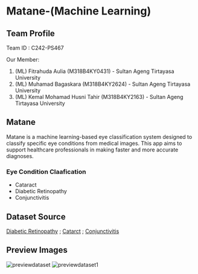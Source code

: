 # Matane-(Machine Learning)

## Team Profile

Team ID : C242-PS467

Our Member:
1. (ML) Fitrahuda Aulia (M318B4KY0431) - Sultan Ageng Tirtayasa University
2. (ML) Muhamad Bagaskara (M318B4KY2624) - Sultan Ageng Tirtayasa University
3. (ML) Kemal Mohamad Husni Tahir (M318B4KY2163) - Sultan Ageng Tirtayasa University

## Matane
Matane is a machine learning-based eye classification system designed to classify specific eye conditions from medical images. 
This app aims to support healthcare professionals in making faster and more accurate diagnoses.
### Eye Condition Claafication
   - Cataract
   - Diabetic Retinopathy
   - Conjunctivitis

## Dataset Source
[Diabetic Retinopathy](https://www.kaggle.com/datasets/aaryapatel98/indian-diabetic-retinopathy-image-dataset) ; [Catarct](https://www.kaggle.com/datasets/nandanp6/cataract-image-dataset) ; [Conjunctivitis](https://www.kaggle.com/datasets/alisofiya/conjunctivitis)

## Preview Images
![previewdataset](https://github.com/user-attachments/assets/42358536-0046-4f09-8cba-a4f8ac5910a5)
![previewdataset1](https://github.com/user-attachments/assets/5fc2dcc6-e273-4f5b-8c05-2f3ef1bf4d98)

